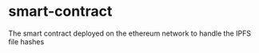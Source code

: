 # smart-contract
The smart contract deployed on the ethereum network to handle the IPFS file hashes
